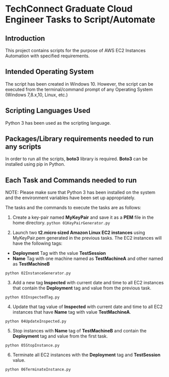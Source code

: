 TechConnect Graduate Cloud Engineer Tasks to Script/Automate
============================================================

Introduction
--------------
This project contains scripts for the purpose of AWS EC2 Instances Automation with specified requirements.


Intended Operating System
----------------------------

The script has been created in Windows 10. However, the script can be executed from the terminal/command prompt of any Operating System (Windows 7,8.x,10, Linux, etc.)

Scripting Languages Used
---------------------------

Python 3 has been used as the scripting language.

Packages/Library requirements needed to run any scripts
----------------------------------------------------------

In order to run all the scripts, **boto3** library is required. **Boto3** can be installed using pip in Python.

Each Task and Commands needed to run
---------------------------------------

NOTE: Please make sure that Python 3 has been installed on the system and the environment variables have been set up appropriately.


The tasks and the commands to execute the tasks are as follows:

1. Create a key-pair named **MyKeyPair** and save it as a **PEM** file in the home directory.
`python 01KeyPairGenerator.py`

2. Launch two **t2.micro sized Amazon Linux EC2 instances** using MyKeyPair.pem generated in the previous tasks. The EC2 instances will have the following tags:

- **Deployment** Tag with the value **TestSession**
- **Name** Tag with one machine named as **TestMachineA** and other named as **TestMachineB**

`python 02InstanceGenerator.py`

3. Add a new tag **Inspected** with current date and time to all EC2 instances that contain the **Deployment** tag and value from the previous task.

`python 03InspectedTag.py`

4. Update that tag value of **Inspected** with current date and time to all EC2 instances that have **Name** tag with value **TestMachineA**.

`python 04UpdateInspected.py`

5. Stop instances with **Name** tag of **TestMachineB** and contain the **Deployment** tag and value from the first task.

`python 05StopInstance.py`

6. Terminate all EC2 instances with the **Deployment** tag and **TestSession** value.

`python 06TerminateInstance.py`







